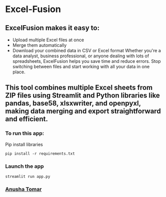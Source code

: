 # Excel-Fusion
## ExcelFusion makes it easy to:
- Upload multiple Excel files at once
- Merge them automatically
- Download your combined data in CSV or Excel format
Whether you're a data analyst, business professional, or anyone dealing with lots of spreadsheets, ExcelFusion helps you save time and reduce errors. Stop switching between files and start working with all your data in one place.

## This tool combines multiple Excel sheets from ZIP files using Streamlit and Python libraries like pandas, base58, xlsxwriter, and openpyxl, making data merging and export straightforward and efficient.

### To run this app:

Pip install libraries
```
pip install -r requirements.txt
```
###  Launch the app

```
streamlit run app.py
```
### [Anusha Tomar](https://github.com/anushatomar13/)
